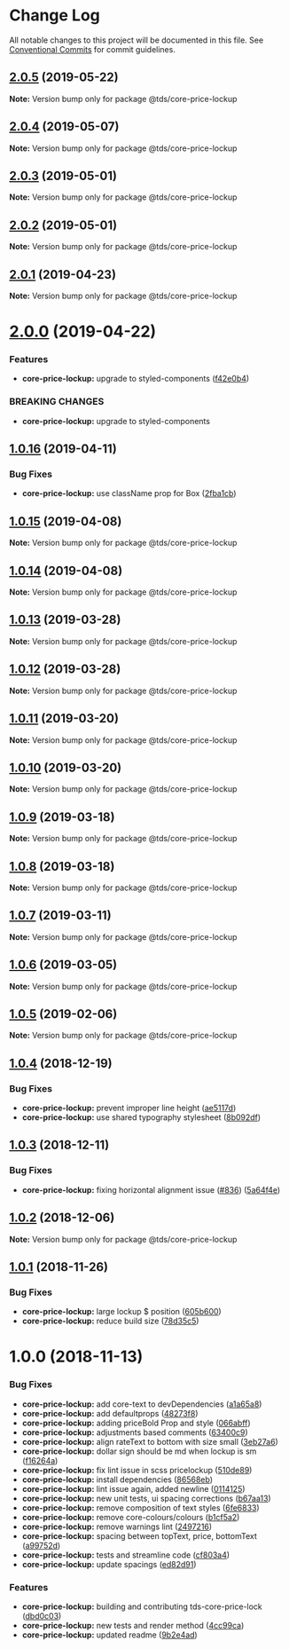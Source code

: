 # Change Log

All notable changes to this project will be documented in this file.
See [Conventional Commits](https://conventionalcommits.org) for commit guidelines.

## [2.0.5](https://github.com/telusdigital/tds-core/compare/@tds/core-price-lockup@2.0.4...@tds/core-price-lockup@2.0.5) (2019-05-22)

**Note:** Version bump only for package @tds/core-price-lockup





## [2.0.4](https://github.com/telusdigital/tds-core/compare/@tds/core-price-lockup@2.0.3...@tds/core-price-lockup@2.0.4) (2019-05-07)

**Note:** Version bump only for package @tds/core-price-lockup





## [2.0.3](https://github.com/telusdigital/tds-core/compare/@tds/core-price-lockup@2.0.2...@tds/core-price-lockup@2.0.3) (2019-05-01)

**Note:** Version bump only for package @tds/core-price-lockup





## [2.0.2](https://github.com/telusdigital/tds-core/compare/@tds/core-price-lockup@2.0.1...@tds/core-price-lockup@2.0.2) (2019-05-01)

**Note:** Version bump only for package @tds/core-price-lockup





## [2.0.1](https://github.com/telusdigital/tds-core/compare/@tds/core-price-lockup@2.0.0...@tds/core-price-lockup@2.0.1) (2019-04-23)

**Note:** Version bump only for package @tds/core-price-lockup





# [2.0.0](https://github.com/telusdigital/tds-core/compare/@tds/core-price-lockup@1.0.16...@tds/core-price-lockup@2.0.0) (2019-04-22)


### Features

* **core-price-lockup:** upgrade to styled-components ([f42e0b4](https://github.com/telusdigital/tds-core/commit/f42e0b4))


### BREAKING CHANGES

* **core-price-lockup:** upgrade to styled-components





## [1.0.16](https://github.com/telusdigital/tds-core/compare/@tds/core-price-lockup@1.0.15...@tds/core-price-lockup@1.0.16) (2019-04-11)


### Bug Fixes

* **core-price-lockup:** use className prop for Box ([2fba1cb](https://github.com/telusdigital/tds-core/commit/2fba1cb))





## [1.0.15](https://github.com/telusdigital/tds-core/compare/@tds/core-price-lockup@1.0.14...@tds/core-price-lockup@1.0.15) (2019-04-08)

**Note:** Version bump only for package @tds/core-price-lockup





## [1.0.14](https://github.com/telusdigital/tds-core/compare/@tds/core-price-lockup@1.0.13...@tds/core-price-lockup@1.0.14) (2019-04-08)

**Note:** Version bump only for package @tds/core-price-lockup





## [1.0.13](https://github.com/telusdigital/tds-core/compare/@tds/core-price-lockup@1.0.12...@tds/core-price-lockup@1.0.13) (2019-03-28)

**Note:** Version bump only for package @tds/core-price-lockup





## [1.0.12](https://github.com/telusdigital/tds-core/compare/@tds/core-price-lockup@1.0.11...@tds/core-price-lockup@1.0.12) (2019-03-28)

**Note:** Version bump only for package @tds/core-price-lockup





## [1.0.11](https://github.com/telusdigital/tds-core/compare/@tds/core-price-lockup@1.0.10...@tds/core-price-lockup@1.0.11) (2019-03-20)

**Note:** Version bump only for package @tds/core-price-lockup





## [1.0.10](https://github.com/telusdigital/tds-core/compare/@tds/core-price-lockup@1.0.9...@tds/core-price-lockup@1.0.10) (2019-03-20)

**Note:** Version bump only for package @tds/core-price-lockup





## [1.0.9](https://github.com/telusdigital/tds-core/compare/@tds/core-price-lockup@1.0.8...@tds/core-price-lockup@1.0.9) (2019-03-18)

**Note:** Version bump only for package @tds/core-price-lockup





## [1.0.8](https://github.com/telusdigital/tds-core/compare/@tds/core-price-lockup@1.0.7...@tds/core-price-lockup@1.0.8) (2019-03-18)

**Note:** Version bump only for package @tds/core-price-lockup





## [1.0.7](https://github.com/telusdigital/tds-core/compare/@tds/core-price-lockup@1.0.6...@tds/core-price-lockup@1.0.7) (2019-03-11)

**Note:** Version bump only for package @tds/core-price-lockup





## [1.0.6](https://github.com/telusdigital/tds-core/compare/@tds/core-price-lockup@1.0.5...@tds/core-price-lockup@1.0.6) (2019-03-05)

**Note:** Version bump only for package @tds/core-price-lockup





## [1.0.5](https://github.com/telusdigital/tds-core/compare/@tds/core-price-lockup@1.0.4...@tds/core-price-lockup@1.0.5) (2019-02-06)

**Note:** Version bump only for package @tds/core-price-lockup





<a name="1.0.4"></a>
## [1.0.4](https://github.com/telusdigital/tds-core/compare/@tds/core-price-lockup@1.0.3...@tds/core-price-lockup@1.0.4) (2018-12-19)


### Bug Fixes

* **core-price-lockup:** prevent improper line height ([ae5117d](https://github.com/telusdigital/tds-core/commit/ae5117d))
* **core-price-lockup:** use shared typography stylesheet ([8b092df](https://github.com/telusdigital/tds-core/commit/8b092df))




<a name="1.0.3"></a>
## [1.0.3](https://github.com/telusdigital/tds-core/compare/@tds/core-price-lockup@1.0.2...@tds/core-price-lockup@1.0.3) (2018-12-11)


### Bug Fixes

* **core-price-lockup:** fixing horizontal alignment issue ([#836](https://github.com/telusdigital/tds-core/issues/836)) ([5a64f4e](https://github.com/telusdigital/tds-core/commit/5a64f4e))




<a name="1.0.2"></a>
## [1.0.2](https://github.com/telusdigital/tds-core/compare/@tds/core-price-lockup@1.0.1...@tds/core-price-lockup@1.0.2) (2018-12-06)




**Note:** Version bump only for package @tds/core-price-lockup

<a name="1.0.1"></a>
## [1.0.1](https://github.com/telusdigital/tds-core/compare/@tds/core-price-lockup@1.0.0...@tds/core-price-lockup@1.0.1) (2018-11-26)


### Bug Fixes

* **core-price-lockup:** large lockup $ position ([605b600](https://github.com/telusdigital/tds-core/commit/605b600))
* **core-price-lockup:** reduce build size ([78d35c5](https://github.com/telusdigital/tds-core/commit/78d35c5))




<a name="1.0.0"></a>
# 1.0.0 (2018-11-13)


### Bug Fixes

* **core-price-lockup:** add core-text to devDependencies ([a1a65a8](https://github.com/telusdigital/tds-core/commit/a1a65a8))
* **core-price-lockup:** add defaultprops ([48273f8](https://github.com/telusdigital/tds-core/commit/48273f8))
* **core-price-lockup:** adding priceBold Prop and style ([066abff](https://github.com/telusdigital/tds-core/commit/066abff))
* **core-price-lockup:** adjustments based comments ([63400c9](https://github.com/telusdigital/tds-core/commit/63400c9))
* **core-price-lockup:** align rateText to bottom with size small ([3eb27a6](https://github.com/telusdigital/tds-core/commit/3eb27a6))
* **core-price-lockup:** dollar sign should be md when lockup is sm ([f16264a](https://github.com/telusdigital/tds-core/commit/f16264a))
* **core-price-lockup:** fix lint issue in scss pricelockup ([510de89](https://github.com/telusdigital/tds-core/commit/510de89))
* **core-price-lockup:** install dependencies ([86568eb](https://github.com/telusdigital/tds-core/commit/86568eb))
* **core-price-lockup:** lint issue again, added newline ([0114125](https://github.com/telusdigital/tds-core/commit/0114125))
* **core-price-lockup:** new unit tests, ui spacing corrections ([b67aa13](https://github.com/telusdigital/tds-core/commit/b67aa13))
* **core-price-lockup:** remove composition of text styles ([6fe6833](https://github.com/telusdigital/tds-core/commit/6fe6833))
* **core-price-lockup:** remove core-colours/colours ([b1cf5a2](https://github.com/telusdigital/tds-core/commit/b1cf5a2))
* **core-price-lockup:** remove warnings lint ([2497216](https://github.com/telusdigital/tds-core/commit/2497216))
* **core-price-lockup:** spacing between topText, price, bottomText ([a99752d](https://github.com/telusdigital/tds-core/commit/a99752d))
* **core-price-lockup:** tests and streamline code ([cf803a4](https://github.com/telusdigital/tds-core/commit/cf803a4))
* **core-price-lockup:** update spacings ([ed82d91](https://github.com/telusdigital/tds-core/commit/ed82d91))


### Features

* **core-price-lockup:** building and contributing tds-core-price-lock ([dbd0c03](https://github.com/telusdigital/tds-core/commit/dbd0c03))
* **core-price-lockup:** new tests and render method ([4cc99ca](https://github.com/telusdigital/tds-core/commit/4cc99ca))
* **core-price-lockup:** updated readme ([9b2e4ad](https://github.com/telusdigital/tds-core/commit/9b2e4ad))
